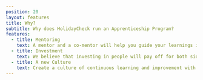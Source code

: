 ```yaml
---
position: 20
layout: features
title: Why?
subtitle: Why does HolidayCheck run an Apprenticeship Program?
features:
  - title: Mentoring
    text: A mentor and a co-mentor will help you guide your learnings in the right direction.
  - title: Investment
    text: We believe that investing in people will pay off for both sides.
  - title: A new Culture
    text: Create a culture of continuous learning and improvement with us.
---
```

